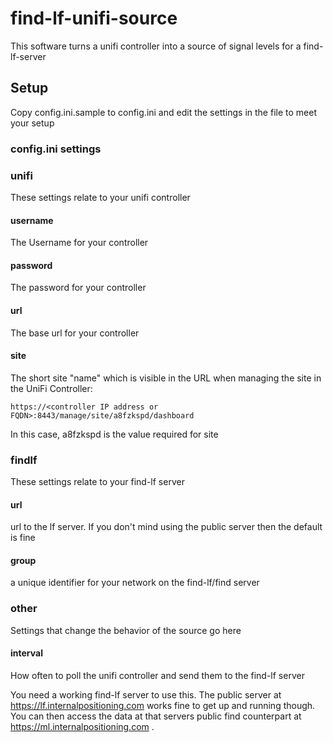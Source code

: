 # find-lf-unifi-source
This software turns a unifi controller into a source of signal levels for a find-lf-server

## Setup
Copy config.ini.sample to config.ini and edit the settings in the file to meet your setup

### config.ini settings
### unifi
These settings relate to your unifi controller

#### username
The Username for your controller

#### password
The password for your controller

#### url
The base url for your controller

#### site
The short site "name" which is visible in the URL when managing the site in the UniFi Controller:

`https://<controller IP address or FQDN>:8443/manage/site/a8fzkspd/dashboard`

In this case, a8fzkspd is the value required for site

### findlf
These settings relate to your find-lf server

#### url
url to the lf server. If you don't mind using the public server then the default is fine

#### group
a unique identifier for your network on the find-lf/find server

### other
Settings that change the behavior of the source go here

#### interval
How often to poll the unifi controller and send them to the find-lf server


You need a working find-lf server to use this. The public server at https://lf.internalpositioning.com works fine to get up and running though.
You can then access the data at that servers public find counterpart at https://ml.internalpositioning.com .


